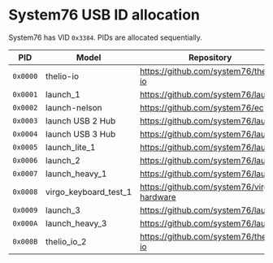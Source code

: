 # System76 USB ID allocation

System76 has VID `0x3384`. PIDs are allocated sequentially.

| PID      | Model                 | Repository                                 |
| -------- | --------------------- | ------------------------------------------ |
| `0x0000` | thelio-io             | https://github.com/system76/thelio-io      |
| `0x0001` | launch_1              | https://github.com/system76/launch         |
| `0x0002` | launch-nelson         | https://github.com/system76/ec             |
| `0x0003` | launch USB 2 Hub      | https://github.com/system76/launch         |
| `0x0004` | launch USB 3 Hub      | https://github.com/system76/launch         |
| `0x0005` | launch_lite_1         | https://github.com/system76/launch         |
| `0x0006` | launch_2              | https://github.com/system76/launch         |
| `0x0007` | launch_heavy_1        | https://github.com/system76/launch         |
| `0x0008` | virgo_keyboard_test_1 | https://github.com/system76/virgo-hardware |
| `0x0009` | launch_3              | https://github.com/system76/launch         |
| `0x000A` | launch_heavy_3        | https://github.com/system76/launch         |
| `0x000B` | thelio_io_2           | https://github.com/system76/thelio-io      |
